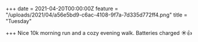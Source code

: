 +++
date = 2021-04-20T00:00:00Z
feature = "/uploads/2021/04/a56e5bd9-c6ac-4108-9f7a-7d335d772ff4.png"
title = "Tuesday"

+++
Nice 10k morning run and a cozy evening walk. Batteries charged ☀️👍